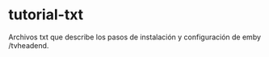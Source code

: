 # tutorial-txt
Archivos txt que describe los pasos de instalación y configuración de emby /tvheadend.
